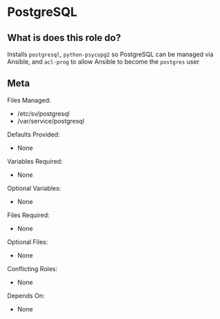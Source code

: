 PostgreSQL
==========


What is does this role do?
--------------------------

Installs `postgresql`, `python-psycopg2` so PostgreSQL can be managed via Ansible,
and `acl-prog` to allow Ansible to become the `postgres` user 


Meta
----

Files Managed:
  * /etc/sv/postgresql
  * /var/service/postgresql

Defaults Provided:
  * None

Variables Required:
  * None

Optional Variables:
  * None

Files Required:
  * None

Optional Files:
  * None

Conflicting Roles:
  * None

Depends On:
  * None
